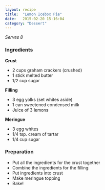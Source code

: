 ```yaml
---
layout: recipe
title:  "Lemon Icebox Pie"
date:   2015-02-20 15:16:04
category: "Dessert"
---
```


*Serves 8*

### Ingredients

**Crust**

- 2 cups graham crackers (crushed)
- 1 stick melted butter
- 1/2 cup sugar

**Filling**

- 3 egg yolks (set whites aside)
- 1 can sweetened condensed milk
- Juice of 3 lemons

**Meringue**

- 3 egg whites
- 1/4 tsp. cream of tartar
- 1/4 cup sugar

### Preparation

- Put all the ingredients for the crust together
- Combine the ingredients for the filling
- Put ingredients into crust
- Make meringue topping
- Bake!
